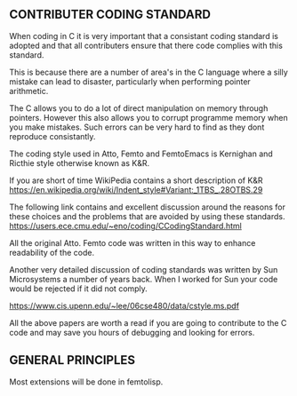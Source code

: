 ## CONTRIBUTER CODING STANDARD

When coding in C it is very important that a consistant coding standard is adopted and
that all contributers ensure that there code complies with this standard.

This is because there are a number of area's in the C language where
a silly mistake can lead to disaster, particularly when performing
pointer arithmetic.

The C allows you to do a lot of direct manipulation on memory through
pointers.  However this also allows you to corrupt programme memory
when you make mistakes.  Such errors can be very hard to find as they
dont reproduce consistantly.

The coding style used in Atto, Femto and FemtoEmacs is Kernighan and Ricthie style otherwise known as K&R.

If you are short of time WikiPedia contains a short description of K&R 
   https://en.wikipedia.org/wiki/Indent_style#Variant:_1TBS_.28OTBS.29

The following link contains and excellent discussion around the reasons for these choices and
the problems that are avoided by using these standards.
   https://users.ece.cmu.edu/~eno/coding/CCodingStandard.html

All the original Atto. Femto code was written in this way to enhance readability of the code.

Another very detailed discussion of coding standards was written by
Sun Microsystems a number of years back.  When I worked for Sun your
code would be rejected if it did not comply.

https://www.cis.upenn.edu/~lee/06cse480/data/cstyle.ms.pdf

All the above papers are worth a read if you are going to contribute
to the C code and may save you hours of debugging and looking for
errors.


## GENERAL PRINCIPLES

Most extensions will be done in femtolisp.
